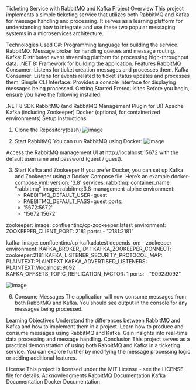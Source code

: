 Ticketing Service with RabbitMQ and Kafka
Project Overview
This project implements a simple ticketing service that utilizes both RabbitMQ and Kafka for message handling and processing. It serves as a learning platform for understanding how to integrate and use these two popular messaging systems in a microservices architecture.

Technologies Used
C#: Programming language for building the service.
RabbitMQ: Message broker for handling queues and message routing.
Kafka: Distributed event streaming platform for processing high-throughput data.
.NET 8: Framework for building the application.
Features
RabbitMQ Consumer: Listens for ticket creation messages and processes them.
Kafka Consumer: Listens for events related to ticket status updates and processes them.
Simple CLI Interface: Provides a console interface for displaying messages being processed.
Getting Started
Prerequisites
Before you begin, ensure you have the following installed:

.NET 8 SDK
RabbitMQ (and RabbitMQ Management Plugin for UI)
Apache Kafka (including Zookeeper)
Docker (optional, for containerized environments)
Setup Instructions
1. Clone the Repository(bash)
![image](https://github.com/user-attachments/assets/5d32c173-09bc-477a-84ba-fe495f8ca046)

2. Start RabbitMQ
You can run RabbitMQ using Docker:
![image](https://github.com/user-attachments/assets/520dece5-39d9-4e8a-ab28-bae5a304fa59)

Access the RabbitMQ management UI at http://localhost:15672 with the default username and password (guest / guest).

3. Start Kafka and Zookeeper
If you prefer Docker, you can set up Kafka and Zookeeper using a Docker Compose file. Here’s an example docker-compose.yml:
version: '3.8'
services:
  rabbitmq:
    container_name: "rabbitmq"
    image: rabbitmq:3.8-management-alpine
    environment:
      - RABBITMQ_DEFAULT_USER=guest
      - RABBITMQ_DEFAULT_PASS=guest
    ports:
      - '5672:5672'
      - '15672:15672'
      
  zookeeper:
    image: confluentinc/cp-zookeeper:latest
    environment:
      ZOOKEEPER_CLIENT_PORT: 2181
    ports:
      - "2181:2181"

  kafka:
    image: confluentinc/cp-kafka:latest
    depends_on:
      - zookeeper
    environment:
      KAFKA_BROKER_ID: 1
      KAFKA_ZOOKEEPER_CONNECT: zookeeper:2181
      KAFKA_LISTENER_SECURITY_PROTOCOL_MAP: PLAINTEXT:PLAINTEXT
      KAFKA_ADVERTISED_LISTENERS: PLAINTEXT://localhost:9092
      KAFKA_OFFSETS_TOPIC_REPLICATION_FACTOR: 1
    ports:
      - "9092:9092"

![image](https://github.com/user-attachments/assets/8b943e4c-49d8-4e20-8822-71434c3cdc37)

6. Consume Messages
The application will now consume messages from both RabbitMQ and Kafka. You should see output in the console for any messages being processed.

Learning Objectives
Understand the differences between RabbitMQ and Kafka and how to implement them in a project.
Learn how to produce and consume messages using RabbitMQ and Kafka.
Gain insights into real-time data processing and message handling.
Conclusion
This project serves as a practical demonstration of using both RabbitMQ and Kafka in a ticketing service. You can explore further by modifying the message processing logic or adding additional features.

License
This project is licensed under the MIT License - see the LICENSE file for details.
Acknowledgments
RabbitMQ Documentation
Kafka Documentation
Docker Documentation
